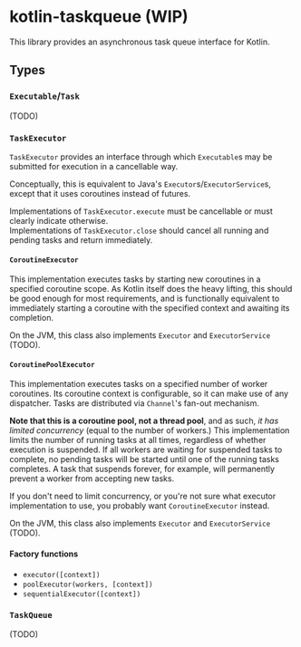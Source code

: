 # kotlin-taskqueue (WIP)

This library provides an asynchronous task queue interface for Kotlin.

## Types

### `Executable`/`Task`

(TODO)

### `TaskExecutor`

`TaskExecutor` provides an interface through which `Executable`s may be submitted for execution in a cancellable way.

Conceptually, this is equivalent to Java's `Executor`s/`ExecutorService`s, except that it uses coroutines instead of futures.

Implementations of `TaskExecutor.execute` must be cancellable or must clearly indicate otherwise.<br>
Implementations of `TaskExecutor.close` should cancel all running and pending tasks and return immediately.

#### `CoroutineExecutor`

This implementation executes tasks by starting new coroutines in a specified coroutine scope.
As Kotlin itself does the heavy lifting, this should be good enough for most requirements,
and is functionally equivalent to immediately starting a coroutine with the specified context and awaiting its completion.

On the JVM, this class also implements `Executor` and `ExecutorService` (TODO).

#### `CoroutinePoolExecutor`

This implementation executes tasks on a specified number of worker coroutines.
Its coroutine context is configurable, so it can make use of any dispatcher.
Tasks are distributed via `Channel`'s fan-out mechanism.

**Note that this is a coroutine pool, not a thread pool**, and as such, *it has limited concurrency* (equal to the number of workers.)
This implementation limits the number of running tasks at all times, regardless of whether execution is suspended.
If all workers are waiting for suspended tasks to complete,
no pending tasks will be started until one of the running tasks completes.
A task that suspends forever, for example, will permanently prevent a worker from accepting new tasks.

If you don't need to limit concurrency, or you're not sure what executor implementation to use,
you probably want `CoroutineExecutor` instead.

On the JVM, this class also implements `Executor` and `ExecutorService` (TODO).

#### Factory functions

- `executor([context])`
- `poolExecutor(workers, [context])`
- `sequentialExecutor([context])`

### `TaskQueue`

(TODO)
